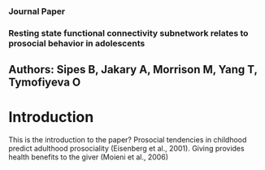 ### Journal Paper

### Resting state functional connectivity subnetwork relates to prosocial behavior in adolescents
## Authors: Sipes B, Jakary A, Morrison M, Yang T, Tymofiyeva O

# Introduction
This is the introduction to the paper? Prosocial tendencies in childhood predict adulthood prosociality (Eisenberg et al., 2001). Giving provides health benefits to the giver (Moieni et al., 2006)